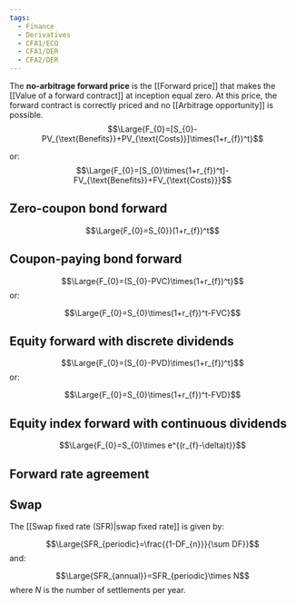 ```yaml
---
tags:
  - Finance
  - Derivatives
  - CFA1/ECO
  - CFA1/DER
  - CFA2/DER
---
```

The **no-arbitrage forward price** is the [[Forward price]] that makes the [[Value of a forward contract]] at inception equal zero. At this price, the forward contract is correctly priced and no [[Arbitrage opportunity]] is possible.
$$\Large{F_{0}=[S_{0}-PV_{\text{Benefits}}+PV_{\text{Costs}}]\times(1+r_{f})^t}$$

or:
$$\Large{F_{0}=[S_{0}\times(1+r_{f})^t]-FV_{\text{Benefits}}+FV_{\text{Costs}}}$$

## Zero-coupon bond forward

$$\Large{F_{0}=S_{0}}(1+r_{f})^t$$
## Coupon-paying bond forward

$$\Large{F_{0}=(S_{0}-PVC)\times(1+r_{f})^t}$$
or:

$$\Large{F_{0}=S_{0}\times(1+r_{f})^t-FVC}$$

## Equity forward with discrete dividends

$$\Large{F_{0}=(S_{0}-PVD)\times(1+r_{f})^t}$$
or:

$$\Large{F_{0}=S_{0}\times(1+r_{f})^t-FVD}$$

## Equity index forward with continuous dividends

$$\Large{F_{0}=S_{0}\times e^{(r_{f}-\delta)t}}$$


## Forward rate agreement
## Swap

The [[Swap fixed rate (SFR)|swap fixed rate]] is given by:

$$\Large{SFR_{periodic}=\frac{{1-DF_{n}}}{\sum DF}}$$
and:

$$\Large{SFR_{annual}}=SFR_{periodic}\times N$$
where $N$ is the number of settlements per year.
